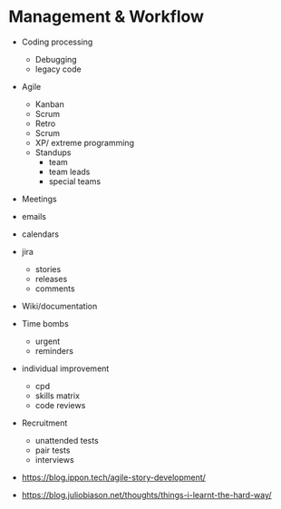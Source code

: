 # Management & Workflow

- Coding processing
  - Debugging
  - legacy code
- Agile
  - Kanban
  - Scrum
  - Retro
  - Scrum
  - XP/ extreme programming
  - Standups
    - team
    - team leads
    - special teams
- Meetings
- emails
- calendars
- jira
  - stories
  - releases
  - comments
- Wiki/documentation
- Time bombs
  - urgent
  - reminders
- individual improvement
  - cpd
  - skills matrix
  - code reviews
- Recruitment
  - unattended tests
  - pair tests
  - interviews

- https://blog.ippon.tech/agile-story-development/
- https://blog.juliobiason.net/thoughts/things-i-learnt-the-hard-way/
